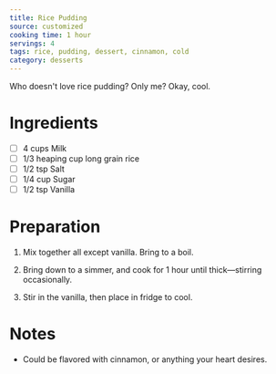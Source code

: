 ```yaml
---
title: Rice Pudding
source: customized
cooking time: 1 hour
servings: 4
tags: rice, pudding, dessert, cinnamon, cold
category: desserts
---
```


Who doesn't love rice pudding? Only me? Okay, cool.

Ingredients
===========

* [ ] 4 cups Milk
* [ ] 1/3 heaping cup long grain rice
* [ ] 1/2 tsp Salt
* [ ] 1/4 cup Sugar
* [ ] 1/2 tsp Vanilla

Preparation
===========
1. Mix together all except vanilla. Bring to a boil.

2. Bring down to a simmer, and cook for 1 hour until thick—stirring occasionally.

3. Stir in the vanilla, then place in fridge to cool.

Notes
=====

* Could be flavored with cinnamon, or anything your heart desires.